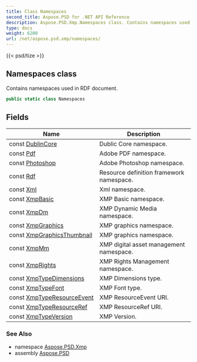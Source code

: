 ```yaml
---
title: Class Namespaces
second_title: Aspose.PSD for .NET API Reference
description: Aspose.PSD.Xmp.Namespaces class. Contains namespaces used in RDF document
type: docs
weight: 6200
url: /net/aspose.psd.xmp/namespaces/
---
```

{{< psd/tize >}}
## Namespaces class

Contains namespaces used in RDF document.

```csharp
public static class Namespaces
```

## Fields

| Name | Description |
| --- | --- |
| const [DublinCore](../../aspose.psd.xmp/namespaces/dublincore/) | Dublic Core namespace. |
| const [Pdf](../../aspose.psd.xmp/namespaces/pdf/) | Adobe PDF namespace. |
| const [Photoshop](../../aspose.psd.xmp/namespaces/photoshop/) | Adobe Photoshop namespace. |
| const [Rdf](../../aspose.psd.xmp/namespaces/rdf/) | Resource definition framework namespace. |
| const [Xml](../../aspose.psd.xmp/namespaces/xml/) | Xml namespace. |
| const [XmpBasic](../../aspose.psd.xmp/namespaces/xmpbasic/) | XMP Basic namespace. |
| const [XmpDm](../../aspose.psd.xmp/namespaces/xmpdm/) | XMP Dynamic Media namespace. |
| const [XmpGraphics](../../aspose.psd.xmp/namespaces/xmpgraphics/) | XMP graphics namespace. |
| const [XmpGraphicsThumbnail](../../aspose.psd.xmp/namespaces/xmpgraphicsthumbnail/) | XMP graphics namespace. |
| const [XmpMm](../../aspose.psd.xmp/namespaces/xmpmm/) | XMP digital asset management namespace. |
| const [XmpRights](../../aspose.psd.xmp/namespaces/xmprights/) | XMP Rights Management namespace. |
| const [XmpTypeDimensions](../../aspose.psd.xmp/namespaces/xmptypedimensions/) | XMP Dimensions type. |
| const [XmpTypeFont](../../aspose.psd.xmp/namespaces/xmptypefont/) | XMP Font type. |
| const [XmpTypeResourceEvent](../../aspose.psd.xmp/namespaces/xmptyperesourceevent/) | XMP ResourceEvent URI. |
| const [XmpTypeResourceRef](../../aspose.psd.xmp/namespaces/xmptyperesourceref/) | XMP ResourceRef URI. |
| const [XmpTypeVersion](../../aspose.psd.xmp/namespaces/xmptypeversion/) | XMP Version. |

### See Also

* namespace [Aspose.PSD.Xmp](../../aspose.psd.xmp/)
* assembly [Aspose.PSD](../../)


